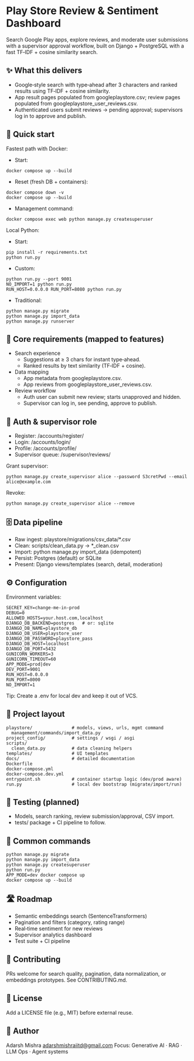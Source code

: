 # Play Store Review \& Sentiment Dashboard

Search Google Play apps, explore reviews, and moderate user submissions with a supervisor approval workflow, built on Django + PostgreSQL with a fast TF‑IDF + cosine similarity search.

## ✨ What this delivers

- Google‑style search with type‑ahead after 3 characters and ranked results using TF‑IDF + cosine similarity.
- App result pages populated from googleplaystore.csv; review pages populated from googleplaystore_user_reviews.csv.
- Authenticated users submit reviews → pending approval; supervisors log in to approve and publish.


## 🧭 Quick start

Fastest path with Docker:

- Start:

```
docker compose up --build
```

- Reset (fresh DB + containers):

```
docker compose down -v
docker compose up --build
```

- Management command:

```
docker compose exec web python manage.py createsuperuser
```


Local Python:

- Start:

```
pip install -r requirements.txt
python run.py
```

- Custom:

```
python run.py --port 9001
NO_IMPORT=1 python run.py
RUN_HOST=0.0.0.0 RUN_PORT=8080 python run.py
```

- Traditional:

```
python manage.py migrate
python manage.py import_data
python manage.py runserver
```


## 🧩 Core requirements (mapped to features)

- Search experience
    - Suggestions at ≥ 3 chars for instant type‑ahead.
    - Ranked results by text similarity (TF‑IDF + cosine).
- Data mapping
    - App metadata from googleplaystore.csv.
    - App reviews from googleplaystore_user_reviews.csv.
- Review workflow
    - Auth user can submit new review; starts unapproved and hidden.
    - Supervisor can log in, see pending, approve to publish.


## 🔐 Auth \& supervisor role

- Register: /accounts/register/
- Login: /accounts/login/
- Profile: /accounts/profile/
- Supervisor queue: /supervisor/reviews/

Grant supervisor:

```
python manage.py create_supervisor alice --password S3cretPwd --email alice@example.com
```

Revoke:

```
python manage.py create_supervisor alice --remove
```


## 🗄️ Data pipeline

- Raw ingest: playstore/migrations/csv_data/*.csv
- Clean: scripts/clean_data.py → *_clean.csv
- Import: python manage.py import_data (idempotent)
- Persist: Postgres (default) or SQLite
- Present: Django views/templates (search, detail, moderation)


## ⚙️ Configuration

Environment variables:

```
SECRET_KEY=change-me-in-prod
DEBUG=0
ALLOWED_HOSTS=your.host.com,localhost
DJANGO_DB_BACKEND=postgres   # or: sqlite
DJANGO_DB_NAME=playstore_db
DJANGO_DB_USER=playstore_user
DJANGO_DB_PASSWORD=playstore_pass
DJANGO_DB_HOST=localhost
DJANGO_DB_PORT=5432
GUNICORN_WORKERS=3
GUNICORN_TIMEOUT=60
APP_MODE=prod|dev
DEV_PORT=9001
RUN_HOST=0.0.0.0
RUN_PORT=8000
NO_IMPORT=1
```

Tip: Create a .env for local dev and keep it out of VCS.

## 📂 Project layout

```
playstore/               # models, views, urls, mgmt command
  management/commands/import_data.py
project_config/          # settings / wsgi / asgi
scripts/
  clean_data.py          # data cleaning helpers
templates/               # UI templates
docs/                    # detailed documentation
Dockerfile
docker-compose.yml
docker-compose.dev.yml
entrypoint.sh            # container startup logic (dev/prod aware)
run.py                   # local dev bootstrap (migrate/import/run)
```


## 🧪 Testing (planned)

- Models, search ranking, review submission/approval, CSV import.
- tests/ package + CI pipeline to follow.


## 🧭 Common commands

```
python manage.py migrate
python manage.py import_data
python manage.py createsuperuser
python run.py
APP_MODE=dev docker compose up
docker compose up --build
```


## 🛣️ Roadmap

- Semantic embeddings search (SentenceTransformers)
- Pagination and filters (category, rating range)
- Real‑time sentiment for new reviews
- Supervisor analytics dashboard
- Test suite + CI pipeline


## 🙌 Contributing

PRs welcome for search quality, pagination, data normalization, or embeddings prototypes. See CONTRIBUTING.md.

## 📄 License

Add a LICENSE file (e.g., MIT) before external reuse.

## 👤 Author

Adarsh Mishra
adarshmishraiitd@gmail.com
Focus: Generative AI · RAG · LLM Ops · Agent systems